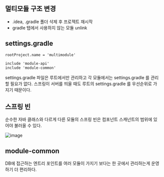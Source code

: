 ## 멀티모듈 구조 변경
- .idea, .gradle 폴더 삭제 후 프로젝트 재시작
- gradle 탭에서 사용하지 않는 모듈 unlink

## settings.gradle
```
rootProject.name = 'multimodule'

include 'module-api'
include 'module-common'
```
settings.gradle 파일은 루트에서만 관리하고 각 모듈에서는 settings.gradle 를 관리할 필요가 없다.
스프링이 서버를 띄울 때도 루트의 settings.gradle 를 우선순위로 가지기 때문이다.

## 스프링 빈
순수한 자바 클래스와 다르게 다른 모듈의 스프링 빈은 컴포넌트 스캐넌트의 범위에 있어야 불러올 수 있다.

![image](https://github.com/legowww/SIL/assets/70372188/41f8889f-7b3c-4c37-9791-ebb0a1368edb)

## module-common
DB에 접근하는 엔트리 포인트를 여러 모듈이 가지기 보다는 한 곳에서 관리하는게 운영하기 더 편리하다.
